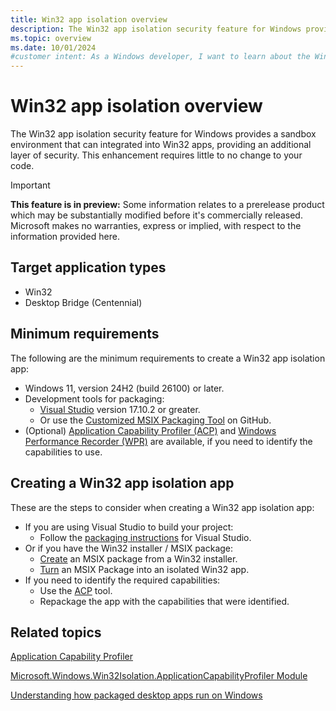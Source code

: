 ```yaml
---
title: Win32 app isolation overview
description: The Win32 app isolation security feature for Windows provides a sandbox environment that can integrated into Win32 apps.
ms.topic: overview
ms.date: 10/01/2024
#customer intent: As a Windows developer, I want to learn about the Win32 app isolation security feature so that I can integrate it into my Win32 apps.
---
```


# Win32 app isolation overview

The Win32 app isolation security feature for Windows provides a sandbox environment that can integrated into Win32 apps, providing an additional layer of security. This enhancement requires little to no change to your code.

> [!IMPORTANT]
> **This feature is in preview:** Some information relates to a prerelease product which may be substantially modified before it's commercially released. Microsoft makes no warranties, express or implied, with respect to the information provided here.

## Target application types

- Win32
- Desktop Bridge (Centennial)

## Minimum requirements

The following are the minimum requirements to create a Win32 app isolation app:

- Windows 11, version 24H2 (build 26100) or later.
- Development tools for packaging:
  - [Visual Studio](https://visualstudio.microsoft.com/) version 17.10.2 or greater.
  - Or use the [Customized MSIX Packaging Tool](https://github.com/microsoft/win32-app-isolation/releases/tag/v0.1.1) on GitHub.
- (Optional) [Application Capability Profiler (ACP)](https://github.com/microsoft/win32-app-isolation/releases/tag/v0.1.1) and [Windows Performance Recorder (WPR)](/windows-hardware/test/wpt/windows-performance-recorder) are available, if you need to identify the capabilities to use.

## Creating a Win32 app isolation app

These are the steps to consider when creating a Win32 app isolation app:

- If you are using Visual Studio to build your project:
  - Follow the [packaging instructions](app-isolation-packaging-with-vs.md) for Visual Studio.
- Or if you have the Win32 installer / MSIX package:
  - [Create](app-isolation-msix-packaging.md#packaging-an-isolated-win32-app-with-msix) an MSIX package from a Win32 installer.
  - [Turn](app-isolation-msix-packaging.md#convert-an-existing-msix-app-to-run-isolated) an MSIX Package into an isolated Win32 app.
- If you need to identify the required capabilities:
  - Use the [ACP](app-isolation-capability-profiler.md) tool.
  - Repackage the app with the capabilities that were identified.

## Related topics

[Application Capability Profiler](app-isolation-capability-profiler.md)

[Microsoft.Windows.Win32Isolation.ApplicationCapabilityProfiler Module](app-isolation-reference/Microsoft.Windows.Win32Isolation.ApplicationCapabilityProfiler.md)

[Understanding how packaged desktop apps run on Windows](/windows/msix/desktop/desktop-to-uwp-behind-the-scenes)
